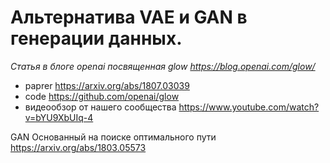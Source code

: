 # Альтернатива VAE и GAN в генерации данных.

*Статья в блоге openai посвященная glow https://blog.openai.com/glow/*
- paprer https://arxiv.org/abs/1807.03039
- code https://github.com/openai/glow
- видеообзор от нашего сообщества https://www.youtube.com/watch?v=bYU9XbUIq-4

GAN Основанный на поиске оптимального пути https://arxiv.org/abs/1803.05573

